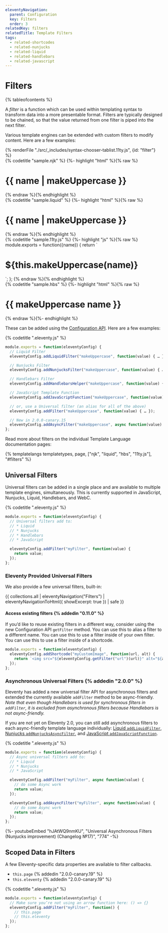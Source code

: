 ```yaml
---
eleventyNavigation:
  parent: Configuration
  key: Filters
  order: 3
relatedKey: filters
relatedTitle: Template Filters
tags:
  - related-shortcodes
  - related-nunjucks
  - related-liquid
  - related-handlebars
  - related-javascript
---
```

# Filters

{% tableofcontents %}

A <dfn>filter</dfn> is a function which can be used within templating syntax to transform data into a more presentable format. Filters are typically designed to be chained, so that the value returned from one filter is piped into the next filter.

Various template engines can be extended with custom filters to modify content. Here are a few examples:

<is-land on:visible import="/js/seven-minute-tabs.js">
<seven-minute-tabs>
  {% renderFile "./src/_includes/syntax-chooser-tablist.11ty.js", {id: "filter"} %}
  <div id="filter-njk" role="tabpanel">
    {% codetitle "sample.njk" %}
{%- highlight "html" %}{% raw %}
<h1>{{ name | makeUppercase }}</h1>
{% endraw %}{% endhighlight %}
  </div>
  <div id="filter-liquid" role="tabpanel">
    {% codetitle "sample.liquid" %}
{%- highlight "html" %}{% raw %}
<h1>{{ name | makeUppercase }}</h1>
{% endraw %}{% endhighlight %}
  </div>
  <div id="filter-js" role="tabpanel">
    {% codetitle "sample.11ty.js" %}
{%- highlight "js" %}{% raw %}
module.exports = function({name}) {
  return `<h1>${this.makeUppercase(name)}</h1>`;
};
{% endraw %}{% endhighlight %}
  </div>
  <div id="filter-hbs" role="tabpanel">
    {% codetitle "sample.hbs" %}
{%- highlight "html" %}{% raw %}
<h1>{{ makeUppercase name }}</h1>
{% endraw %}{%- endhighlight %}
  </div>
</seven-minute-tabs>
</is-land>

These can be added using the [Configuration API](/docs/config/#using-the-configuration-api). Here are a few examples:

{% codetitle ".eleventy.js" %}

```js
module.exports = function(eleventyConfig) {
  // Liquid Filter
  eleventyConfig.addLiquidFilter("makeUppercase", function(value) { … });

  // Nunjucks Filter
  eleventyConfig.addNunjucksFilter("makeUppercase", function(value) { … });

  // Handlebars Filter
  eleventyConfig.addHandlebarsHelper("makeUppercase", function(value) { … });

  // JavaScript Template Function
  eleventyConfig.addJavaScriptFunction("makeUppercase", function(value) { … });

  // or, use a Universal filter (an alias for all of the above)
  eleventyConfig.addFilter("makeUppercase", function(value) { … });

  // New in 2.0.0-canary.15
  eleventyConfig.addAsyncFilter("makeUppercase", async function(value) { … });
};
```

Read more about filters on the individual Template Language documentation pages:

{% templatelangs templatetypes, page, ["njk", "liquid", "hbs", "11ty.js"], "#filters" %}

## Universal Filters

Universal filters can be added in a single place and are available to multiple template engines, simultaneously. This is currently supported in JavaScript, Nunjucks, Liquid, Handlebars, and WebC.

{% codetitle ".eleventy.js" %}

```js
module.exports = function(eleventyConfig) {
  // Universal filters add to:
  // * Liquid
  // * Nunjucks
  // * Handlebars
  // * JavaScript

  eleventyConfig.addFilter("myFilter", function(value) {
    return value;
  });
};
```

### Eleventy Provided Universal Filters

We also provide a few universal filters, built-in:

{{ collections.all | eleventyNavigation("Filters") | eleventyNavigationToHtml({ showExcerpt: true }) | safe }}

#### Access existing filters {% addedin "0.11.0" %}

If you’d like to reuse existing filters in a different way, consider using the new Configuration API `getFilter` method. You can use this to alias a filter to a different name. You can use this to use a filter inside of your own filter. You can use this to use a filter inside of a shortcode.

```js
module.exports = function(eleventyConfig) {
  eleventyConfig.addShortcode("myCustomImage", function(url, alt) {
    return `<img src="${eleventyConfig.getFilter("url")(url)}" alt="${alt}">`;
  });
};
```

### Asynchronous Universal Filters {% addedin "2.0.0" %}

Eleventy has added a new universal filter API for asynchronous filters and extended the currently available `addFilter` method to be async-friendly. _Note that even though Handlebars is used for synchronous filters in `addFilter`, it is excluded from asynchronous filters because Handlebars is not async-friendly._

If you are not yet on Eleventy 2.0, you can still add asynchronous filters to each async-friendly template language individually: [Liquid `addLiquidFilter`](/docs/languages/liquid/#filters), [Nunjucks `addNunjucksAsyncFilter`](/docs/languages/nunjucks/#asynchronous-nunjucks-filters), and [JavaScript `addJavaScriptFunction`](/docs/languages/javascript/#asynchronous-javascript-template-functions).

{% codetitle ".eleventy.js" %}

```js
module.exports = function(eleventyConfig) {
  // Async universal filters add to:
  // * Liquid
  // * Nunjucks
  // * JavaScript

  eleventyConfig.addFilter("myFilter", async function(value) {
    // do some Async work
    return value;
  });

  eleventyConfig.addAsyncFilter("myFilter", async function(value) {
    // do some Async work
    return value;
  });
};
```

<div class="youtube-related">
  {%- youtubeEmbed "hJAtWQ9nmKU", "Universal Asynchronous Filters (Nunjucks improvement) (Changelog №17)", "774" -%}
</div>

## Scoped Data in Filters

A few Eleventy-specific data properties are available to filter callbacks.

* `this.page` {% addedin "2.0.0-canary.19" %}
* `this.eleventy` {% addedin "2.0.0-canary.19" %}

{% codetitle ".eleventy.js" %}

```js
module.exports = function(eleventyConfig) {
  // Make sure you’re not using an arrow function here: () => {}
  eleventyConfig.addFilter("myFilter", function() {
    // this.page
    // this.eleventy
  });
};
```